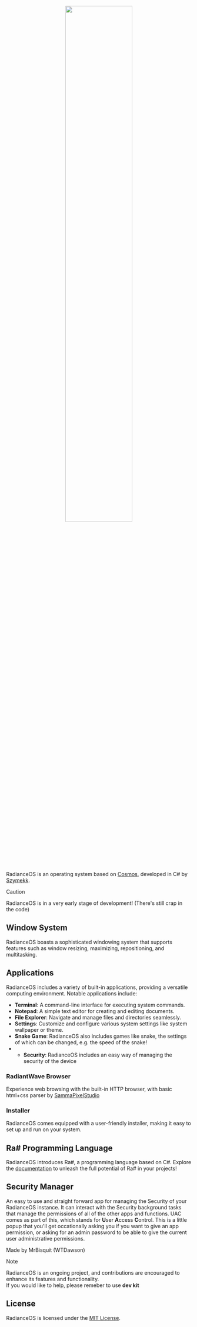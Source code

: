 <p align="center">
  <picture>
    <source media="(prefers-color-scheme: dark)" srcset="https://raw.githubusercontent.com/SzymekkYT/RadianceOS/main/Artwork/RadianceLogoWhite.png">
    <source media="(prefers-color-scheme: light)" srcset="https://raw.githubusercontent.com/SzymekkYT/RadianceOS/main/Artwork/RadianceLogoBlack.png">
    <img width=60% src="">
  </picture>
</p>

RadianceOS is an operating system based on [Cosmos](https://github.com/CosmosOS/Cosmos), developed in C# by [Szymekk](https://youtube.com/Szymekk).

> [!CAUTION]
> RadianceOS is in a very early stage of development! (There's still crap in the code)


## Window System
RadianceOS boasts a sophisticated windowing system that supports features such as window resizing, maximizing, repositioning, and multitasking.

## Applications
RadianceOS includes a variety of built-in applications, providing a versatile computing environment. Notable applications include:
- **Terminal**: A command-line interface for executing system commands.
- **Notepad**: A simple text editor for creating and editing documents.
- **File Explorer**: Navigate and manage files and directories seamlessly.
- **Settings**: Customize and configure various system settings like system wallpaper or theme.
- **Snake Game**: RadianceOS also includes games like snake, the settings of which can be changed, e.g. the speed of the snake!
- - **Security**: RadianceOS includes an easy way of managing the security of the device

### RadiantWave Browser
Experience web browsing with the built-in HTTP browser, with basic html+css parser by [SammaPixelStudio](https://github.com/Samma2009/)

### Installer
RadianceOS comes equipped with a user-friendly installer, making it easy to set up and run on your system.

## Ra# Programming Language
RadianceOS introduces Ra#, a programming language based on C#. Explore the [documentation](https://github.com/SzymekkYT/RadianceOS/blob/main/RaSharp.md) to unleash the full potential of Ra# in your projects!

## Security Manager
An easy to use and straight forward app for managing the Security of your RadianceOS instance. It can interact with the Security background tasks that manage the permissions of all of the other apps and functions.
UAC comes as part of this, which stands for **U**ser **A**ccess **C**ontrol. This is a little popup that you'll get occationally asking you if you want to give an app permission, or asking for an admin password to be able to give the current user administrative permissions.

Made by MrBisquit (WTDawson)

> [!NOTE]
> RadianceOS is an ongoing project, and contributions are encouraged to enhance its features and functionality.<br>
> If you would like to help, please remeber to use **dev kit** 


## License
RadianceOS is licensed under the [MIT License](LICENSE).
